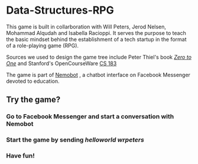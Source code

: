# Data-Structures-RPG

This game is built in collarboration with Will Peters, Jerod Nelsen, Mohammad Alqudah and Isabella Racioppi. 
It serves the purpose to teach the basic mindset behind the establishment of a tech startup in the format of a role-playing game (RPG).

Sources we used to design the game tree include
Peter Thiel's book [*Zero to One*](https://en.wikipedia.org/wiki/Zero_to_One) 
and Stanford's OpenCourseWare [CS 183](https://www.youtube.com/playlist?list=PL5q_lef6zVkaTY_cT1k7qFNF2TidHCe-1)

The game is part of [Nemobot](https://www.facebook.com/Nemo-Bot-454163798317367/) , a chatbot interface on Facebook Messenger devoted to education. 

## Try the game?
### Go to Facebook Messenger and start a conversation with Nemobot 

### Start the game by sending *helloworld wrpeters*

### Have fun!
